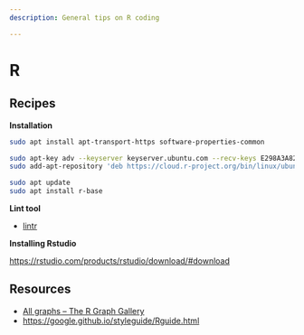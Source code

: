 ```yaml
---
description: General tips on R coding

---
```


# R

## Recipes

**Installation**

```bash
sudo apt install apt-transport-https software-properties-common

sudo apt-key adv --keyserver keyserver.ubuntu.com --recv-keys E298A3A825C0D65DFD57CBB651716619E084DAB9
sudo add-apt-repository 'deb https://cloud.r-project.org/bin/linux/ubuntu bionic-cran35/'

sudo apt update
sudo apt install r-base
```

**Lint tool**
- [lintr](https://github.com/jimhester/lintr)

**Installing Rstudio**

https://rstudio.com/products/rstudio/download/#download

## Resources

- [All graphs – The R Graph Gallery](https://www.r-graph-gallery.com/all-graphs/)
- https://google.github.io/styleguide/Rguide.html
